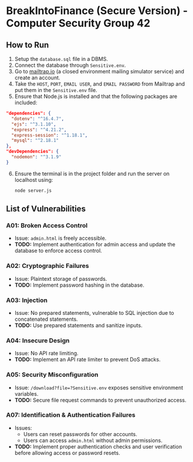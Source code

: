 # BreakIntoFinance (Secure Version) - Computer Security Group 42

## How to Run

1. Setup the `database.sql` file in a DBMS.
2. Connect the database through `Sensitive.env`.
3. Go to [mailtrap.io](https://mailtrap.io/) (a closed environment mailing simulator service) and create an account.
4. Take the `HOST`, `PORT`, `EMAIL USER`, and `EMAIL PASSWORD` from Mailtrap and put them in the `Sensitive.env` file.
5. Ensure that Node.js is installed and that the following packages are included:

```json
"dependencies": {
  "dotenv": "^16.4.7",
  "ejs": "^3.1.10",
  "express": "^4.21.2",
  "express-session": "^1.18.1",
  "mysql": "^2.18.1"
},
"devDependencies": {
  "nodemon": "^3.1.9"
}
```

6. Ensure the terminal is in the project folder and run the server on localhost using:
   ```sh
   node server.js
   ```

## List of Vulnerabilities

### A01: Broken Access Control
- Issue: `admin.html` is freely accessible.
- **TODO:** Implement authentication for admin access and update the database to enforce access control.

### A02: Cryptographic Failures
- Issue: Plaintext storage of passwords.
- **TODO:** Implement password hashing in the database.

### A03: Injection
- Issue: No prepared statements, vulnerable to SQL injection due to concatenated statements.
- **TODO:** Use prepared statements and sanitize inputs.

### A04: Insecure Design
- Issue: No API rate limiting.
- **TODO:** Implement an API rate limiter to prevent DoS attacks.

### A05: Security Misconfiguration
- Issue: `/download?file=?Sensitive.env` exposes sensitive environment variables.
- **TODO:** Secure file request commands to prevent unauthorized access.

### A07: Identification & Authentication Failures
- Issues:
    - Users can reset passwords for other accounts.
    - Users can access `admin.html` without admin permissions.
- **TODO:** Implement proper authentication checks and user verification before allowing access or password resets.